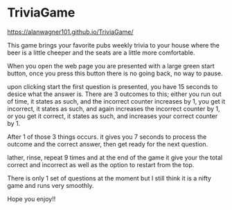 # TriviaGame

https://alanwagner101.github.io/TriviaGame/

This game brings your favorite pubs weekly trivia to your house where the beer is a little cheeper and the seats are a little more comfortable.

When you open the web page you are presented with a large green start button, once you press this button there is no going back, no way to pause.

upon clicking start the first question is presented, 
you have 15 seconds to desice what the answer is.
There are 3 outcomes to this;
either you run out of time, it states as such, and the incorrect counter increases by 1,
you get it incorrect, it states as such, and again increases the incorrect counter by 1,
or you get it correct, it states as such, and increases your correct counter by 1.

After 1 of those 3 things occurs. it gives you 7 seconds to process the outcome and the correct answer, then get ready for the next question.

lather, rinse, repeat 9 times and at the end of the game it give your the total correct and incorrect as well as the option to restart from the top.

There is only 1 set of questions at the moment but I still think it is a nifty game and runs very smoothly.

Hope you enjoy!!
